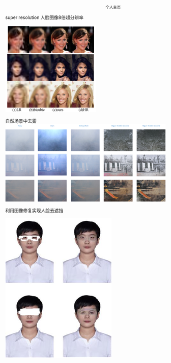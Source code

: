                                                 
                                                
                                                
                                                
                                                
                                                个人主页


super resolution
人脸图像8倍超分辨率

![face_8ffx](https://github.com/high426/high426.github.io/blob/master/face_8x.png)

自然场景中去雾
![dehazy](https://github.com/high426/high426.github.io/blob/master/dehazy.png)

利用图像修复实现人脸去遮挡

![inpainting](https://github.com/high426/high426.github.io/blob/master/inpainting.jpg)
